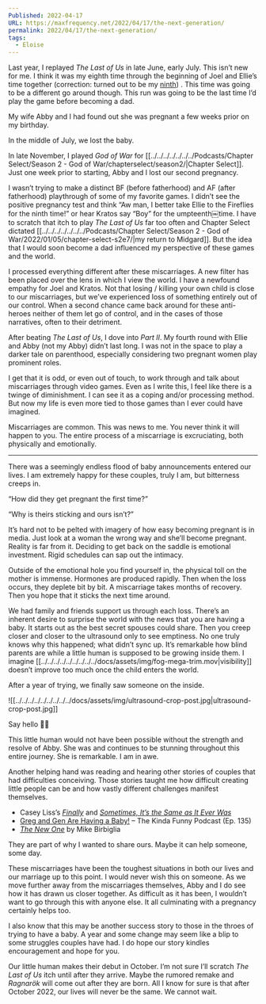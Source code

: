```yaml
---
Published: 2022-04-17
URL: https://maxfrequency.net/2022/04/17/the-next-generation/
permalink: 2022/04/17/the-next-generation/
tags:
  - Eloise
---
```

Last year, I replayed *The Last of Us* in late June, early July. This isn’t new for me. I think it was my eighth time through the beginning of Joel and Ellie’s time together (correction: turned out to be my [ninth](https://twitter.com/MaxRoberts143/status/1410939722256502789)) . This time was going to be a different go around though. This run was going to be the last time I’d play the game before becoming a dad.

My wife Abby and I had found out she was pregnant a few weeks prior on my birthday.

In the middle of July, we lost the baby.

In late November, I played *God of War* for [[../../../../../../../Podcasts/Chapter Select/Season 2 - God of War/chapterselect/season2/|Chapter Select]]. Just one week prior to starting, Abby and I lost our second pregnancy.

I wasn’t trying to make a distinct BF (before fatherhood) and AF (after fatherhood) playthrough of some of my favorite games. I didn’t see the positive pregnancy test and think “Aw man, I better take Ellie to the Fireflies for the ninth time!” or hear Kratos say “Boy” for the umpteenth￼time. I have to scratch that itch to play *The Last of Us* far too often and Chapter Select dictated [[../../../../../../../Podcasts/Chapter Select/Season 2 - God of War/2022/01/05/chapter-select-s2e7/|my return to Midgard]]. But the idea that I would soon become a dad influenced my perspective of these games and the world.

I processed everything different after these miscarriages. A new filter has been placed over the lens in which I view the world. I have a newfound empathy for Joel and Kratos. Not that losing / killing your own child is close to our miscarriages, but we’ve experienced loss of something entirely out of our control. When a second chance came back around for these anti-heroes neither of them let go of control, and in the cases of those narratives, often to their detriment.

After beating *The Last of Us*, I dove into *Part II*. My fourth round with Ellie and Abby (not my Abby) didn’t last long. I was not in the space to play a darker tale on parenthood, especially considering two pregnant women play prominent roles.

I get that it is odd, or even out of touch, to work through and talk about miscarriages through video games. Even as I write this, I feel like there is a twinge of diminishment. I can see it as a coping and/or processing method. But now my life is even more tied to those games than I ever could have imagined.

Miscarriages are common. This was news to me. You never think it will happen to you. The entire process of a miscarriage is excruciating, both physically and emotionally.

---

There was a seemingly endless flood of baby announcements entered our lives. I am extremely happy for these couples, truly I am, but bitterness creeps in.

“How did they get pregnant the first time?”

“Why is theirs sticking and ours isn’t?”

It’s hard not to be pelted with imagery of how easy becoming pregnant is in media. Just look at a woman the wrong way and she’ll become pregnant. Reality is far from it. Deciding to get back on the saddle is emotional investment. Rigid schedules can sap out the intimacy.

Outside of the emotional hole you find yourself in, the physical toll on the mother is immense. Hormones are produced rapidly. Then when the loss occurs, they deplete bit by bit. A miscarriage takes months of recovery. Then you hope that it sticks the next time around.

We had family and friends support us through each loss. There’s an inherent desire to surprise the world with the news that you are having a baby. It starts out as the best secret spouses could share. Then you creep closer and closer to the ultrasound only to see emptiness. No one truly knows why this happened; what didn’t sync up. It’s remarkable how blind parents are while a little human is supposed to be growing inside them. I imagine [[../../../../../../../../../docs/assets/img/fog-mega-trim.mov|visibility]] doesn’t improve too much once the child enters the world.

After a year of trying, we finally saw someone on the inside.

![[../../../../../../../../../docs/assets/img/ultrasound-crop-post.jpg|ultrasound-crop-post.jpg]]

Say hello 👋🏻

This little human would not have been possible without the strength and resolve of Abby. She was and continues to be stunning throughout this entire journey. She is remarkable. I am in awe.

Another helping hand was reading and hearing other stories of couples that had difficulties conceiving. Those stories taught me how difficult creating little people can be and how vastly different challenges manifest themselves.

- Casey Liss’s *[Finally](https://www.caseyliss.com/2014/5/14/finally)* and *[Sometimes, It’s the Same as It Ever Was](https://www.caseyliss.com/2017/8/17/same-as-it-ever-was)*
- [Greg and Gen Are Having a Baby!](https://youtu.be/OHsw7ZkS520) – The Kinda Funny Podcast (Ep. 135)
- *[The New One](https://www.netflix.com/us/title/81062293?s=i&trkid=13747225&vlang=en&clip=81221237)* by Mike Birbiglia

They are part of why I wanted to share ours. Maybe it can help someone, some day.

These miscarriages have been the toughest situations in both our lives and our marriage up to this point. I would never wish this on someone. As we move further away from the miscarriages themselves, Abby and I do see how it has drawn us closer together. As difficult as it has been, I wouldn’t want to go through this with anyone else. It all culminating with a pregnancy certainly helps too.

I also know that this may be another success story to those in the throes of trying to have a baby. A year and some change may seem like a blip to some struggles couples have had. I do hope our story kindles encouragement and hope for you.

Our little human makes their debut in October. I’m not sure I’ll scratch *The Last of Us* itch until after they arrive. Maybe the rumored remake and *Ragnarök* will come out after they are born. All I know for sure is that after October 2022, our lives will never be the same. We cannot wait.